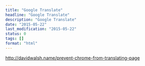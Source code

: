 ```yaml
---
title: "Google Translate"
headline: "Google Translate"
description: "Google Translate"
date: "2015-05-22"
last_modification: "2015-05-22"
status: 0
tags: []
format: "html"
---
```


http://davidwalsh.name/prevent-chrome-from-translating-page